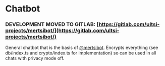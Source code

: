 # Chatbot

### DEVELOPMENT MOVED TO GITLAB: [https://gitlab.com/ultsi-projects/mertsibot/](https://gitlab.com/ultsi-projects/mertsibot/)

General chatbot that is the basis of [@mertsibot](https://t.me/mertsibot). Encrypts everything (see db/index.ts and crypto/index.ts for implementation) so can be used in all chats with privacy mode off.


